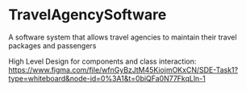 # TravelAgencySoftware
A software system that allows travel agencies to maintain their travel packages and passengers

High Level Design for components and class interaction: https://www.figma.com/file/wfnGyBzJtM45KiojmOKxCN/SDE-Task1?type=whiteboard&node-id=0%3A1&t=0biQFa0N77FkqLln-1

